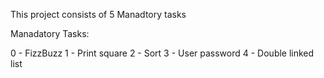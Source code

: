 This project consists of 5 Manadtory tasks

Manadatory Tasks:

0 - FizzBuzz
1 - Print square
2 - Sort
3 - User password
4 - Double linked list

